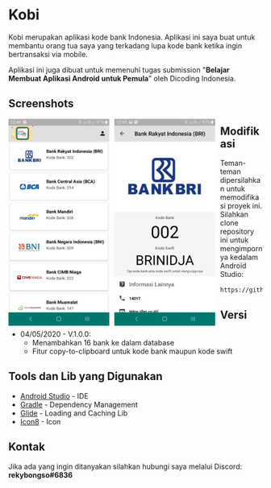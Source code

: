 # Kobi
Kobi merupakan aplikasi kode bank Indonesia. Aplikasi ini saya buat untuk membantu orang tua saya yang terkadang lupa kode bank ketika ingin bertransaksi via mobile.

Aplikasi ini juga dibuat untuk memenuhi tugas submission "**Belajar Membuat Aplikasi Android untuk Pemula**" oleh Dicoding Indonesia.

## Screenshots
<img src="https://github.com/rekybongso/Kobi/blob/master/main_screen.jpg"
     alt="Home Screen"
     style="float: left; margin-right: 10px;"
     width="200" /> 
<img src="https://github.com/rekybongso/Kobi/blob/master/detail_scren.jpg"
     alt="Detail Screen"
     style="float: left; margin-right: 10px;"
     width="200" />
     
## Modifikasi
Teman-teman dipersilahkan untuk memodifikasi proyek ini. Silahkan clone repository ini untuk mengimpornya kedalam Android Studio:
```
https://github.com/rekybongso/Kobi.git
```

## Versi
* 04/05/2020 - V.1.0.0:
  * Menambahkan 16 bank ke dalam database
  * Fitur copy-to-clipboard untuk kode bank maupun kode swift

## Tools dan Lib yang Digunakan
* [Android Studio](https://developer.android.com/studio/releases) - IDE
* [Gradle](https://gradle.org/) - Dependency Management
* [Glide](https://github.com/bumptech/glide) - Loading and Caching Lib
* [Icon8](https://icons8.com/) - Icon

## Kontak
Jika ada yang ingin ditanyakan silahkan hubungi saya melalui Discord: **rekybongso#6836**

